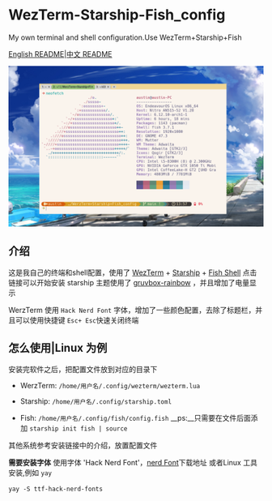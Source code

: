 # WezTerm-Starship-Fish_config
My own terminal and shell configuration.Use WezTerm+Starship+Fish


[English README](README_en.md)|[中文 README](README.md)


![20250205135853](https://raw.githubusercontent.com/AustinSuun/image/main/img/20250205135853.png)

## 介绍
这是我自己的终端和shell配置，使用了
[WezTerm](https://github.com/wez/wezterm) +
[Starship](https://github.com/starship/starship) +
[Fish Shell](https://github.com/fish-shell/fish-shell)
点击链接可以开始安装
starship 主题使用了  [gruvbox-rainbow](https://starship.rs/zh-CN/presets/gruvbox-rainbow)
，并且增加了电量显示

WerzTerm 使用 `Hack Nerd Font` 字体，增加了一些颜色配置，去除了标题栏，并且可以使用快捷键 `Esc+ Esc`快速关闭终端

## 怎么使用|Linux 为例
安装完软件之后，把配置文件放到对应的目录下

- WerzTerm: `/home/用户名/.config/wezterm/wezterm.lua`

- Starship: `/home/用户名/.config/starship.toml`

- Fish: `/home/用户名/.config/fish/config.fish` __ps:__只需要在文件后面添加 `starship init fish | source`

其他系统参考安装链接中的介绍，放置配置文件

__需要安装字体__
使用字体 'Hack Nerd Font'，[nerd Font](https://www.nerdfonts.com/font-downloads)下载地址
或者Linux 工具安装,例如 `yay`

```shell
yay -S ttf-hack-nerd-fonts
```
